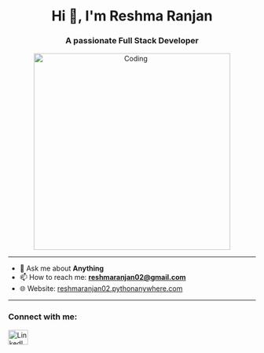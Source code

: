 <h1 align="center">Hi 👋, I'm Reshma Ranjan</h1>
<h3 align="center">A passionate Full Stack Developer</h3>

<p align="center">
  <img src="https://reshmapublicfolder.s3.ap-south-1.amazonaws.com/Github/b1.gif" alt="Coding" width="400"/>
</p>

---

- 💬 Ask me about **Anything**
- 📫 How to reach me: **reshmaranjan02@gmail.com**
- 🌐 Website: [reshmaranjan02.pythonanywhere.com](https://reshmaranjan02.pythonanywhere.com)

---

<h3 align="left">Connect with me:</h3>
<p align="left">
  <a href="https://www.linkedin.com/in/reshma-ranjan-9326691b1" target="_blank">
    <img align="center" src="https://raw.githubusercontent.com/rahuldkjain/github-profile-readme-generator/master/src/images/icons/Social/linked-in-alt.svg" alt="LinkedIn" height="30" width="40" />
  </a>
</p>
